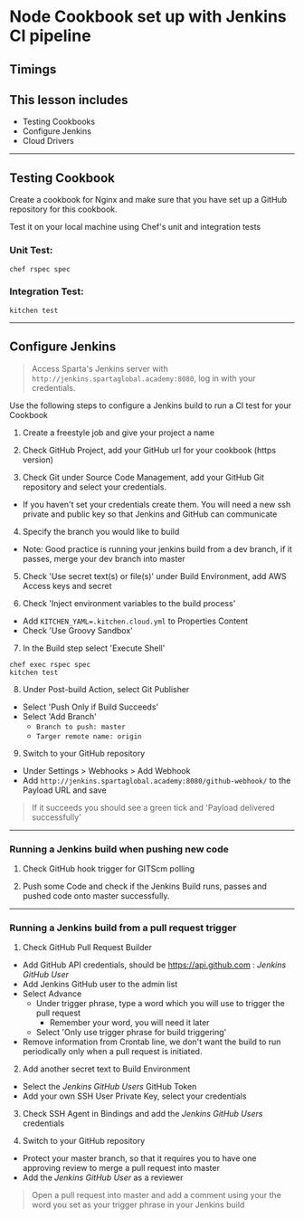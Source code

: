 # Node Cookbook set up with Jenkins CI pipeline

## **Timings**

## **This lesson includes**

* Testing Cookbooks
* Configure Jenkins
* Cloud Drivers

---

## Testing Cookbook

Create a cookbook for Nginx and make sure that you have set up a GitHub repository for this cookbook.

Test it on your local machine using Chef's unit and integration tests

### Unit Test:
`chef rspec spec`
### Integration Test:
`kitchen test`

---

## Configure Jenkins

> Access Sparta's Jenkins server with `http://jenkins.spartaglobal.academy:8080`, log in with your credentials.

<p> Use the following steps to configure a Jenkins build to run a CI test for your Cookbook</p>

1. Create a freestyle job and give your project a name

2. Check GitHub Project, add your GitHub url for your cookbook (https version)

3. Check Git under Source Code Management, add your GitHub Git repository and select your credentials.
  * If you haven't set your credentials create them. You will need a new ssh private and public key so that Jenkins and GitHub can communicate

4. Specify the branch you would like to build
  * Note: Good practice is running your jenkins build from a dev branch, if it passes, merge your dev branch into master

5. Check 'Use secret text(s) or file(s)' under Build Environment, add AWS Access keys and secret

6. Check 'Inject environment variables to the build process'
  * Add `KITCHEN_YAML=.kitchen.cloud.yml` to Properties Content
  * Check 'Use Groovy Sandbox'

7. In the Build step select 'Execute Shell'
```
chef exec rspec spec
kitchen test
```

8. Under Post-build Action, select Git Publisher
  * Select 'Push Only if Build Succeeds'
  * Select 'Add Branch'
    * `Branch to push: master`
    * `Targer remote name: origin`

9. Switch to your GitHub repository
  * Under Settings > Webhooks > Add Webhook
  * Add `http://jenkins.spartaglobal.academy:8080/github-webhook/` to the Payload URL and save
> If it succeeds you should see a green tick and 'Payload delivered successfully'

---

### Running a Jenkins build when pushing new code

1. Check GitHub hook trigger for GITScm polling

2. Push some Code and check if the Jenkins Build runs, passes and pushed code onto master successfully.

---

### Running a Jenkins build from a pull request trigger

1. Check GitHub Pull Request Builder
  * Add GitHub API credentials, should be https://api.github.com : *Jenkins GitHub User*
  * Add Jenkins GitHub user to the admin list
  * Select Advance
    * Under trigger phrase, type a word which you will use to trigger the pull request
      * Remember your word, you will need it later
    * Select 'Only use trigger phrase for build triggering'
  * Remove information from Crontab line, we don't want the build to run periodically only when a pull request is initiated.


2. Add another secret text to Build Environment
  * Select the *Jenkins GitHub Users* GitHub Token
  * Add your own SSH User Private Key, select your credentials


3. Check SSH Agent in Bindings and add the *Jenkins GitHub Users* credentials


4. Switch to your GitHub repository
  * Protect your master branch, so that it requires you to have one approving review to merge a pull request into master
  * Add the *Jenkins GitHub User* as a reviewer


> Open a pull request into master and add a comment using your the word you set as your trigger phrase in your Jenkins build

